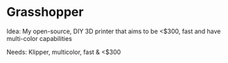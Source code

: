 # Grasshopper

Idea: My open-source, DIY 3D printer that aims to be <$300, fast and have multi-color capabilities


Needs: Klipper, multicolor, fast & <$300 
